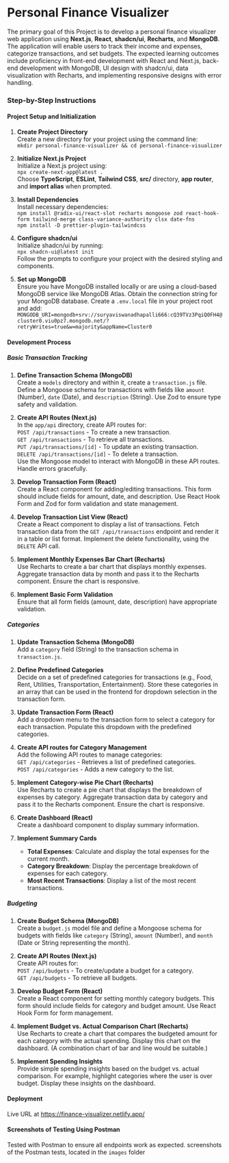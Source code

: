 # Personal Finance Visualizer

The primary goal of this Project is to develop a personal finance visualizer web application using **Next.js**, **React**, **shadcn/ui**, **Recharts**, and **MongoDB**. The application will enable users to track their income and expenses, categorize transactions, and set budgets. The expected learning outcomes include proficiency in front-end development with React and Next.js, back-end development with MongoDB, UI design with shadcn/ui, data visualization with Recharts, and implementing responsive designs with error handling.

### Step-by-Step Instructions

#### Project Setup and Initialization

1. **Create Project Directory**  
   Create a new directory for your project using the command line:  
   `mkdir personal-finance-visualizer && cd personal-finance-visualizer`

2. **Initialize Next.js Project**  
   Initialize a Next.js project using:  
   `npx create-next-app@latest .`  
   Choose **TypeScript**, **ESLint**, **Tailwind CSS**, **src/** directory, **app router**, and **import alias** when prompted.

3. **Install Dependencies**  
   Install necessary dependencies:  
   `npm install @radix-ui/react-slot recharts mongoose zod react-hook-form tailwind-merge class-variance-authority clsx date-fns`  
   `npm install -D prettier-plugin-tailwindcss`

4. **Configure shadcn/ui**  
   Initialize shadcn/ui by running:  
   `npx shadcn-ui@latest init`  
   Follow the prompts to configure your project with the desired styling and components.

5. **Set up MongoDB**  
   Ensure you have MongoDB installed locally or are using a cloud-based MongoDB service like MongoDB Atlas. Obtain the connection string for your MongoDB database. Create a `.env.local` file in your project root and add:  
   `MONGODB_URI=mongodb+srv://suryaviswanadhapalli666:cQ39TVz3PqiQ0FH4@cluster0.viu0pz7.mongodb.net/?retryWrites=true&w=majority&appName=Cluster0`

#### Development Process

##### Basic Transaction Tracking

1. **Define Transaction Schema (MongoDB)**  
   Create a `models` directory and within it, create a `transaction.js` file. Define a Mongoose schema for transactions with fields like `amount` (Number), `date` (Date), and `description` (String). Use Zod to ensure type safety and validation.

2. **Create API Routes (Next.js)**  
   In the `app/api` directory, create API routes for:  
   `POST /api/transactions` - To create a new transaction.  
   `GET /api/transactions` - To retrieve all transactions.  
   `PUT /api/transactions/[id]` - To update an existing transaction.  
   `DELETE /api/transactions/[id]` - To delete a transaction.  
   Use the Mongoose model to interact with MongoDB in these API routes. Handle errors gracefully.

3. **Develop Transaction Form (React)**  
   Create a React component for adding/editing transactions. This form should include fields for amount, date, and description. Use React Hook Form and Zod for form validation and state management.

4. **Develop Transaction List View (React)**  
   Create a React component to display a list of transactions. Fetch transaction data from the `GET /api/transactions` endpoint and render it in a table or list format. Implement the delete functionality, using the `DELETE` API call.

5. **Implement Monthly Expenses Bar Chart (Recharts)**  
   Use Recharts to create a bar chart that displays monthly expenses. Aggregate transaction data by month and pass it to the Recharts component. Ensure the chart is responsive.

6. **Implement Basic Form Validation**  
   Ensure that all form fields (amount, date, description) have appropriate validation.

##### Categories

1. **Update Transaction Schema (MongoDB)**  
   Add a `category` field (String) to the transaction schema in `transaction.js`.

2. **Define Predefined Categories**  
   Decide on a set of predefined categories for transactions (e.g., Food, Rent, Utilities, Transportation, Entertainment). Store these categories in an array that can be used in the frontend for dropdown selection in the transaction form.

3. **Update Transaction Form (React)**  
   Add a dropdown menu to the transaction form to select a category for each transaction. Populate this dropdown with the predefined categories.

4. **Create API routes for Category Management**  
   Add the following API routes to manage categories:  
   `GET /api/categories` - Retrieves a list of predefined categories.  
   `POST /api/categories` - Adds a new category to the list.

5. **Implement Category-wise Pie Chart (Recharts)**  
   Use Recharts to create a pie chart that displays the breakdown of expenses by category. Aggregate transaction data by category and pass it to the Recharts component. Ensure the chart is responsive.

6. **Create Dashboard (React)**  
   Create a dashboard component to display summary information.

7. **Implement Summary Cards**
   - **Total Expenses**: Calculate and display the total expenses for the current month.
   - **Category Breakdown**: Display the percentage breakdown of expenses for each category.
   - **Most Recent Transactions**: Display a list of the most recent transactions.

##### Budgeting

1. **Create Budget Schema (MongoDB)**  
   Create a `budget.js` model file and define a Mongoose schema for budgets with fields like `category` (String), `amount` (Number), and `month` (Date or String representing the month).

2. **Create API Routes (Next.js)**  
   Create API routes for:  
   `POST /api/budgets` - To create/update a budget for a category.  
   `GET /api/budgets` - To retrieve all budgets.

3. **Develop Budget Form (React)**  
   Create a React component for setting monthly category budgets. This form should include fields for category and budget amount. Use React Hook Form for form management.

4. **Implement Budget vs. Actual Comparison Chart (Recharts)**  
   Use Recharts to create a chart that compares the budgeted amount for each category with the actual spending. Display this chart on the dashboard. (A combination chart of bar and line would be suitable.)

5. **Implement Spending Insights**  
   Provide simple spending insights based on the budget vs. actual comparison. For example, highlight categories where the user is over budget. Display these insights on the dashboard.

#### Deployment

Live URL at https://finance-visualizer.netlify.app/

#### Screenshots of Testing Using Postman

Tested with Postman to ensure all endpoints work as expected. screenshots of the Postman tests, located in the `images` folder
